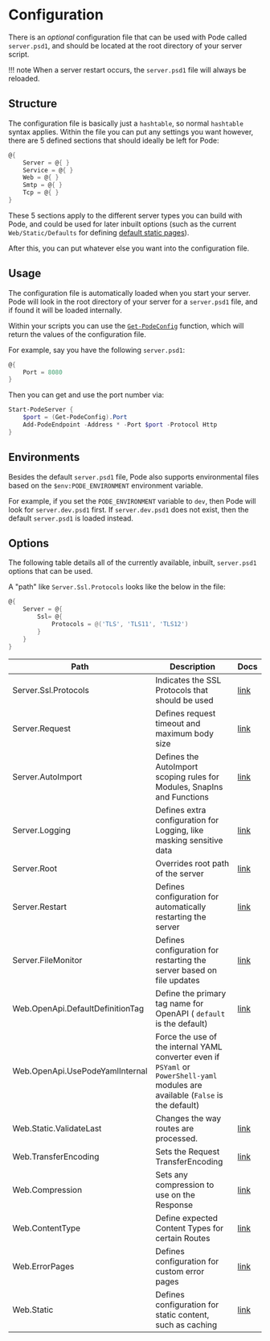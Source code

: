 # Configuration

There is an *optional* configuration file that can be used with Pode called `server.psd1`, and should be located at the root directory of your server script.

!!! note
    When a server restart occurs, the `server.psd1` file will always be reloaded.

## Structure

The configuration file is basically just a `hashtable`, so normal `hashtable` syntax applies. Within the file you can put any settings you want however, there are 5 defined sections that should ideally be left for Pode:

```powershell
@{
    Server = @{ }
    Service = @{ }
    Web = @{ }
    Smtp = @{ }
    Tcp = @{ }
}
```

These 5 sections apply to the different server types you can build with Pode, and could be used for later inbuilt options (such as the current `Web/Static/Defaults` for defining [default static pages](../Routes/Overview#default-pages)).

After this, you can put whatever else you want into the configuration file.

## Usage

The configuration file is automatically loaded when you start your server. Pode will look in the root directory of your server for a `server.psd1` file, and if found it will be loaded internally.

Within your scripts you can use the [`Get-PodeConfig`](../../Functions/Utilities/Get-PodeConfig) function, which will return the values of the configuration file.

For example, say you have the following `server.psd1`:

```powershell
@{
    Port = 8080
}
```

Then you can get and use the port number via:

```powershell
Start-PodeServer {
    $port = (Get-PodeConfig).Port
    Add-PodeEndpoint -Address * -Port $port -Protocol Http
}
```

## Environments

Besides the default `server.psd1` file, Pode also supports environmental files based on the `$env:PODE_ENVIRONMENT` environment variable.

For example, if you set the `PODE_ENVIRONMENT` variable to `dev`, then Pode will look for `server.dev.psd1` first. If `server.dev.psd1` does not exist, then the default `server.psd1` is loaded instead.

## Options

The following table details all of the currently available, inbuilt, `server.psd1` options that can be used.

A "path" like `Server.Ssl.Protocols` looks like the below in the file:

```powershell
@{
    Server = @{
        Ssl= @{
            Protocols = @('TLS', 'TLS11', 'TLS12')
        }
    }
}
```

| Path                             | Description                                                                                                                       | Docs                                       |
| -------------------------------- | --------------------------------------------------------------------------------------------------------------------------------- | ------------------------------------------ |
| Server.Ssl.Protocols             | Indicates the SSL Protocols that should be used                                                                                   | [link](../Certificates)                    |
| Server.Request                   | Defines request timeout and maximum body size                                                                                     | [link](../RequestLimits)                   |
| Server.AutoImport                | Defines the AutoImport scoping rules for Modules, SnapIns and Functions                                                           | [link](../Scoping)                         |
| Server.Logging                   | Defines extra configuration for Logging, like masking sensitive data                                                              | [link](../Logging/Overview)                |
| Server.Root                      | Overrides root path of the server                                                                                                 | [link](../Misc/ServerRoot)                 |
| Server.Restart                   | Defines configuration for automatically restarting the server                                                                     | [link](../Restarting/Types/AutoRestarting) |
| Server.FileMonitor               | Defines configuration for restarting the server based on file updates                                                             | [link](../Restarting/Types/FileMonitoring) |
| Web.OpenApi.DefaultDefinitionTag | Define the primary tag name for OpenAPI ( `default` is the default)                                                               | [link](../OpenAPI/OpenAPI)                 |
| Web.OpenApi.UsePodeYamlInternal  | Force the use of the internal YAML converter even if `PSYaml` or `PowerShell-yaml` modules are available (`False` is the default) |                 |
| Web.Static.ValidateLast          | Changes the way routes are processed.                                                                                             | [link](../Routes/Utilities/StaticContent)  |
| Web.TransferEncoding             | Sets the Request TransferEncoding                                                                                                 | [link](../Compression/Requests)            |
| Web.Compression                  | Sets any compression to use on the Response                                                                                       | [link](../Compression/Responses)           |
| Web.ContentType                  | Define expected Content Types for certain Routes                                                                                  | [link](../Routes/Utilities/ContentTypes)   |
| Web.ErrorPages                   | Defines configuration for custom error pages                                                                                      | [link](../Routes/Utilities/ErrorPages)     |
| Web.Static                       | Defines configuration for static content, such as caching                                                                         | [link](../Routes/Utilities/StaticContent)  |
